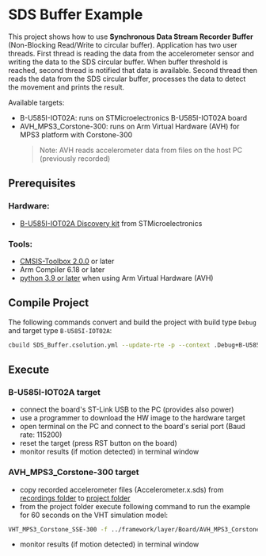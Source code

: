 # SDS Buffer Example

This project shows how to use **Synchronous Data Stream Recorder Buffer** (Non-Blocking Read/Write to circular buffer). Application has two user threads. First thread is reading the data from the accelerometer sensor and writing the data to the SDS circular buffer. When buffer threshold is reached, second thread is notified that data is available. Second thread then reads the data from the SDS circular buffer, processes the data to detect the movement and prints the result.

Available targets:
 - B-U585I-IOT02A: runs on STMicroelectronics B-U585I-IOT02A board
 - AVH_MPS3_Corstone-300: runs on Arm Virtual Hardware (AVH) for MPS3 platform with Corstone-300
   >Note: AVH reads accelerometer data from files on the host PC (previously recorded)

## Prerequisites

### Hardware:
 - [B-U585I-IOT02A Discovery kit](https://www.st.com/en/evaluation-tools/b-u585i-iot02a.html) from STMicroelectronics

### Tools:
 - [CMSIS-Toolbox 2.0.0](https://github.com/Open-CMSIS-Pack/cmsis-toolbox/releases/) or later
 - Arm Compiler 6.18 or later
 - [python 3.9 or later](https://www.python.org/downloads/windows/) when using Arm Virtual Hardware (AVH)

## Compile Project

The following commands convert and build the project with build type `Debug` and target type `B-U585I-IOT02A`:

```sh
cbuild SDS_Buffer.csolution.yml --update-rte -p --context .Debug+B-U585I-IOT02A
```

## Execute

### B-U585I-IOT02A target
- connect the board's ST-Link USB to the PC (provides also power)
- use a programmer to download the HW image to the hardware target
- open terminal on the PC and connect to the board's serial port (Baud rate: 115200)
- reset the target (press RST button on the board)
- monitor results (if motion detected) in terminal window

### AVH_MPS3_Corstone-300 target

- copy recorded accelerometer files (Accelerometer.x.sds) from [recordings folder](../recordings) to [project folder](./)
- from the project folder execute following command to run the example for 60 seconds on the VHT simulation model:

```sh
VHT_MPS3_Corstone_SSE-300 -f ../framework/layer/Board/AVH_MPS3_Corstone-300/fvp_config.txt -V ../framework/interface/VSI/sensor/python --simlimit=60 out/SDS_Buffer/AVH_MPS3_Corstone-300/Debug/SDS_Buffer.axf
```
- monitor results (if motion detected) in terminal window
